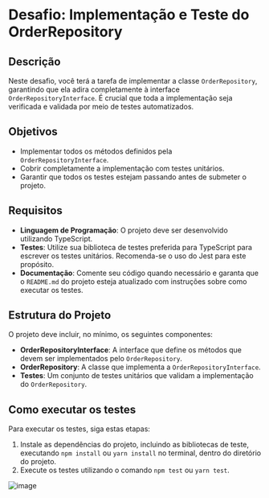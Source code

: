# Desafio: Implementação e Teste do OrderRepository

## Descrição

Neste desafio, você terá a tarefa de implementar a classe `OrderRepository`, garantindo que ela adira completamente à interface `OrderRepositoryInterface`. É crucial que toda a implementação seja verificada e validada por meio de testes automatizados.

## Objetivos

- Implementar todos os métodos definidos pela `OrderRepositoryInterface`.
- Cobrir completamente a implementação com testes unitários.
- Garantir que todos os testes estejam passando antes de submeter o projeto.

## Requisitos

- **Linguagem de Programação**: O projeto deve ser desenvolvido utilizando TypeScript.
- **Testes**: Utilize sua biblioteca de testes preferida para TypeScript para escrever os testes unitários. Recomenda-se o uso do Jest para este propósito.
- **Documentação**: Comente seu código quando necessário e garanta que o `README.md` do projeto esteja atualizado com instruções sobre como executar os testes.

## Estrutura do Projeto

O projeto deve incluir, no mínimo, os seguintes componentes:

- **OrderRepositoryInterface**: A interface que define os métodos que devem ser implementados pelo `OrderRepository`.
- **OrderRepository**: A classe que implementa a `OrderRepositoryInterface`.
- **Testes**: Um conjunto de testes unitários que validam a implementação do `OrderRepository`.

## Como executar os testes

Para executar os testes, siga estas etapas:

1. Instale as dependências do projeto, incluindo as bibliotecas de teste, executando `npm install` ou `yarn install` no terminal, dentro do diretório do projeto.
2. Execute os testes utilizando o comando `npm test` ou `yarn test`.

![image](https://github.com/unixlira/challenge-ddd-patterns/assets/22614594/249e9798-21ed-4c87-90ec-8bc7a9cf4dea)

